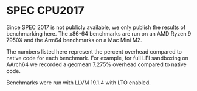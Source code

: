 # SPEC CPU2017

Since SPEC 2017 is not publicly available, we only publish the results of
benchmarking here. The x86-64 benchmarks are run on an AMD Ryzen 9 7950X and
the Arm64 benchmarks on a Mac Mini M2.

The numbers listed here represent the percent overhead compared to native code
for each benchmark. For example, for full LFI sandboxing on AArch64 we recorded
a geomean 7.275% overhead compared to native code.

Benchmarks were run with LLVM 19.1.4 with LTO enabled.
